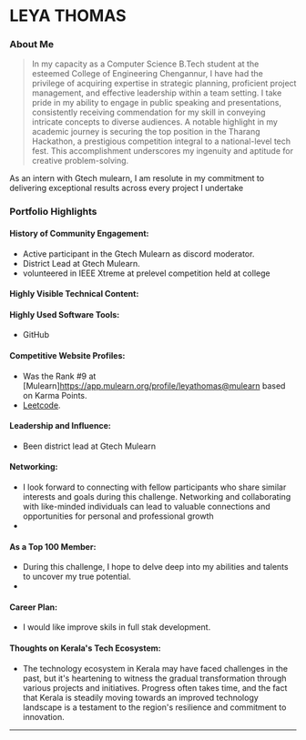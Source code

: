 # LEYA THOMAS

### About Me

> In my capacity as a Computer Science B.Tech student at the esteemed College of Engineering Chengannur, I have had the privilege of acquiring expertise in strategic planning, proficient project management, and effective leadership within a team setting. I take pride in my ability to engage in public speaking and presentations, consistently receiving commendation for my skill in conveying intricate concepts to diverse audiences. A notable highlight in my academic journey is securing the top position in the Tharang Hackathon, a prestigious competition integral to a national-level tech fest. This accomplishment underscores my ingenuity and aptitude for creative problem-solving.

As an intern with Gtech mulearn, I am resolute in my commitment to delivering exceptional results across every project I undertake

### Portfolio Highlights

#### History of Community Engagement:

-  Active participant in the Gtech Mulearn as discord moderator.
-  District Lead at Gtech Mulearn.
-  volunteered in IEEE Xtreme at prelevel competition held at college  


#### Highly Visible Technical Content:



#### Highly Used Software Tools:

- GitHub

#### Competitive Website Profiles:

- Was the Rank #9 at [Mulearn]https://app.mulearn.org/profile/leyathomas@mulearn  based on Karma Points.
- [Leetcode]((https://www.hackerrank.com/leyathomas135201)).


#### Leadership and Influence:

- Been district lead at Gtech Mulearn

#### Networking:

- I look forward to connecting with fellow participants who share similar interests and goals during this challenge. Networking and collaborating with like-minded individuals can lead to valuable connections and opportunities for personal and professional growth
- 
#### As a Top 100 Member:

- During this challenge, I hope to delve deep into my abilities and talents to uncover my true potential.
- 
#### Career Plan:

- I would like improve skils in full stak development.
  
#### Thoughts on Kerala's Tech Ecosystem:

- The technology ecosystem in Kerala may have faced challenges in the past, but it's heartening to witness the gradual transformation through various projects and initiatives. Progress often takes time, and the fact that Kerala is steadily moving towards an improved technology landscape is a testament to the region's resilience and commitment to innovation.
---
